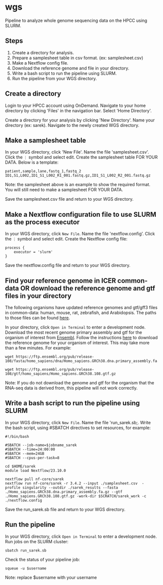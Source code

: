 # wgs
Pipeline to analyze whole genome sequencing data on the HPCC using SLURM.

## Steps
1. Create a directory for analysis.
2. Prepare a samplesheet table in csv format. (ex: samplesheet.csv)
3. Make a Nextflow config file.
4. Download the reference genome and file in your directory.
5. Write a bash script to run the pipeline using SLURM.
6. Run the pipeline from your WGS directory.

## Create a directory
Login to your HPCC account using OnDemand. Navigate to your home directory by clicking 'Files' in the navigation bar. Select 'Home Directory'.

Create a directory for your analysis by clicking 'New Directory'. Name your directory (ex: sarek). Navigate to the newly created WGS directory.

## Make a samplesheet table
In your WGS directory, click 'New File'. Name the file 'samplesheet.csv'. Click the `⋮` symbol and select edit. Create the samplesheet table FOR YOUR DATA. Below is a template:
```
patient,sample,lane,fastq_1,fastq_2
ID1,S1,L002,ID1_S1_L002_R1_001.fastq.gz,ID1_S1_L002_R2_001.fastq.gz
```
Note: the samplesheet above is an example to show the required format. You will still need to make a samplesheet FOR YOUR DATA.

Save the samplesheet.csv file and return to your WGS directory.

## Make a Nextflow configuration file to use SLURM as the process executor
In your WGS directory, click `New File`. Name the file 'nextflow.config'. Click the `⋮` symbol and select edit. Create the Nextflow config file:
```
process {
    executor = 'slurm'
}
```
Save the nextflow.config file and return to your WGS directory.

## Find your reference genome in ICER common-data OR download the reference genome and gtf files in your directory
The following organisms have updated reference genomes and gtf/gff3 files in common-data: human, mouse, rat, zebrafish, and Arabidopsis. The paths to those files can be found [here](https://github.com/johnvusich/reference-genomes).

In your directory, click `Open in Terminal` to enter a development node. Download the most recent genome primary assembly and gtf for the organism of interest from [Ensembl](https://ensembl.org/). Follow the instructions [here](https://github.com/johnvusich/reference-genomes) to download the reference genome for your organism of interest. This may take more than a few minutes. For example:
```
wget https://ftp.ensembl.org/pub/release-108/fasta/homo_sapiens/dna/Homo_sapiens.GRCh38.dna.primary_assembly.fa.gz

wget https://ftp.ensembl.org/pub/release-108/gtf/homo_sapiens/Homo_sapiens.GRCh38.108.gtf.gz
```
Note: If you do not download the genome and gtf for the organism that the RNA-seq data is derived from, this pipeline will not work correctly.

## Write a bash script to run the pipeline using SLURM
In your WGS directory, click `New File`. Name the file 'run_sarek.sb;. Write the bash script, using #SBATCH directives to set resources, for example:
```
#!/bin/bash

#SBATCH --job-name=$jobname_sarek
#SBATCH --time=24:00:00
#SBATCH --mem=24GB
#SBATCH --cpus-per-task=8

cd $HOME/sarek
module load Nextflow/23.10.0

nextflow pull nf-core/sarek
nextflow run nf-core/sarek -r 3.4.2 --input ./samplesheet.csv  -profile singularity --outdir ./sarek_results --fasta ./Homo_sapiens.GRCh38.dna.primary_assembly.fa.gz --gtf ./Homo_sapiens.GRCh38.108.gtf.gz -work-dir $SCRATCH/sarek_work -c ./nextflow.config
```
Save the run_sarek.sb file and return to your WGS directory.

## Run the pipeline
In your WGS directory, click `Open in Terminal` to enter a development node. Run jobs on the SLURM cluster:
```
sbatch run_sarek.sb
```
Check the status of your pipeline job:
```
squeue -u $username
```
Note: replace $username with your username
